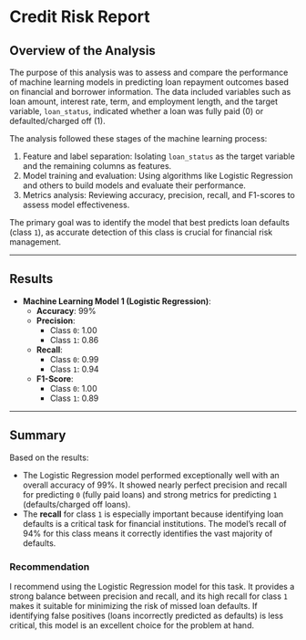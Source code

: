 
# Credit Risk Report

## Overview of the Analysis

The purpose of this analysis was to assess and compare the performance of machine learning models in predicting loan repayment outcomes based on financial and borrower information. The data included variables such as loan amount, interest rate, term, and employment length, and the target variable, `loan_status`, indicated whether a loan was fully paid (0) or defaulted/charged off (1). 

The analysis followed these stages of the machine learning process:
1. Feature and label separation: Isolating `loan_status` as the target variable and the remaining columns as features.
2. Model training and evaluation: Using algorithms like Logistic Regression and others to build models and evaluate their performance.
3. Metrics analysis: Reviewing accuracy, precision, recall, and F1-scores to assess model effectiveness.

The primary goal was to identify the model that best predicts loan defaults (class `1`), as accurate detection of this class is crucial for financial risk management.

---

## Results

* **Machine Learning Model 1 (Logistic Regression)**:
    - **Accuracy**: 99%
    - **Precision**: 
        - Class `0`: 1.00
        - Class `1`: 0.86
    - **Recall**: 
        - Class `0`: 0.99
        - Class `1`: 0.94
    - **F1-Score**: 
        - Class `0`: 1.00
        - Class `1`: 0.89

---

## Summary

Based on the results:

- The Logistic Regression model performed exceptionally well with an overall accuracy of 99%. It showed nearly perfect precision and recall for predicting `0` (fully paid loans) and strong metrics for predicting `1` (defaults/charged off loans).
- The **recall** for class `1` is especially important because identifying loan defaults is a critical task for financial institutions. The model’s recall of 94% for this class means it correctly identifies the vast majority of defaults.

### Recommendation

I recommend using the Logistic Regression model for this task. It provides a strong balance between precision and recall, and its high recall for class `1` makes it suitable for minimizing the risk of missed loan defaults. If identifying false positives (loans incorrectly predicted as defaults) is less critical, this model is an excellent choice for the problem at hand.
